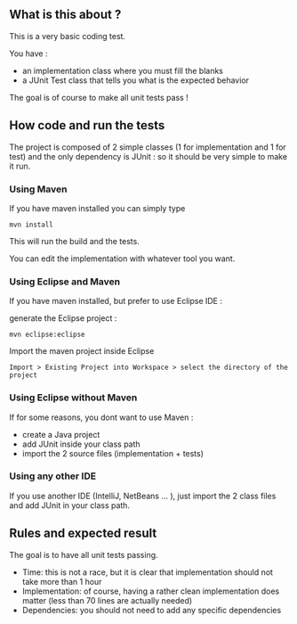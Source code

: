 ## What is this about ?

This is a very basic coding test.

You have :

 - an implementation class where you must fill the blanks
 - a JUnit Test class that tells you what is the expected behavior

The goal is of course to make all unit tests pass !

## How code and run the tests

The project is composed of 2 simple classes (1 for implementation and 1 for test) and the only dependency is JUnit : so it should be very simple to make it run.

### Using Maven

If you have maven installed you can simply type 

    mvn install

This will run the build and the tests.

You can edit the implementation with whatever tool you want.

### Using Eclipse and Maven

If you have maven installed, but prefer to use Eclipse IDE :

generate the Eclipse project :

    mvn eclipse:eclipse

Import the maven project inside Eclipse

    Import > Existing Project into Workspace > select the directory of the project 

### Using Eclipse without Maven

If for some reasons, you dont want to use Maven :

 - create a Java project
 - add JUnit inside your class path
 - import the 2 source files (implementation + tests)

### Using any other IDE

If you use another IDE (IntelliJ, NetBeans ... ), just import the 2 class files and add JUnit in your class path.

## Rules and expected result 

The goal is to have all unit tests passing.

 - Time: this is not a race, but it is clear that implementation should not take more than 1 hour 
 - Implementation: of course, having a rather clean implementation does matter (less than 70 lines are actually needed)
 - Dependencies: you should not need to add any specific dependencies

